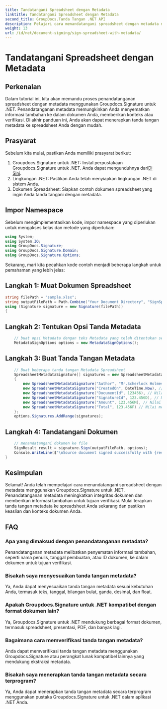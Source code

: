 ```yaml
---
title: Tandatangani Spreadsheet dengan Metadata
linktitle: Tandatangani Spreadsheet dengan Metadata
second_title: GroupDocs.Tanda Tangan .NET API
description: Pelajari cara menandatangani spreadsheet dengan metadata menggunakan Groupdocs.Signature untuk .NET. Tingkatkan integritas dan verifikasi dokumen dengan tanda tangan metadata.
weight: 13
url: /id/net/document-signing/sign-spreadsheet-with-metadata/
---
```


# Tandatangani Spreadsheet dengan Metadata

## Perkenalan
Dalam tutorial ini, kita akan memandu proses penandatanganan spreadsheet dengan metadata menggunakan Groupdocs.Signature untuk .NET. Penandatanganan metadata memungkinkan Anda menyematkan informasi tambahan ke dalam dokumen Anda, memberikan konteks atau verifikasi. Di akhir panduan ini, Anda akan dapat menerapkan tanda tangan metadata ke spreadsheet Anda dengan mudah.
## Prasyarat
Sebelum kita mulai, pastikan Anda memiliki prasyarat berikut:
1.  Groupdocs.Signature untuk .NET: Instal perpustakaan Groupdocs.Signature untuk .NET. Anda dapat mengunduhnya dari[Di Sini](https://releases.groupdocs.com/signature/net/).
2. Lingkungan .NET: Pastikan Anda telah menyiapkan lingkungan .NET di sistem Anda.
3. Dokumen Spreadsheet: Siapkan contoh dokumen spreadsheet yang ingin Anda tanda tangani dengan metadata.
## Impor Namespace
Sebelum mengimplementasikan kode, impor namespace yang diperlukan untuk mengakses kelas dan metode yang diperlukan:
```csharp
using System;
using System.IO;
using GroupDocs.Signature;
using GroupDocs.Signature.Domain;
using GroupDocs.Signature.Options;
```
Sekarang, mari kita pecahkan kode contoh menjadi beberapa langkah untuk pemahaman yang lebih jelas:
## Langkah 1: Muat Dokumen Spreadsheet
```csharp
string filePath = "sample.xlsx";
string outputFilePath = Path.Combine("Your Document Directory", "SignSpreadsheetWithMetadata", "SignedWithMetadata.xlsx");
using (Signature signature = new Signature(filePath))
{
```
## Langkah 2: Tentukan Opsi Tanda Metadata
```csharp
	// buat opsi Metadata dengan teks Metadata yang telah ditentukan sebelumnya
	MetadataSignOptions options = new MetadataSignOptions();
```
## Langkah 3: Buat Tanda Tangan Metadata
```csharp
	// Buat beberapa tanda tangan Metadata Spreadsheet
	SpreadsheetMetadataSignature[] signatures = new SpreadsheetMetadataSignature[]
	{
		new SpreadsheetMetadataSignature("Author", "Mr.Scherlock Holmes"), // Nilai string
		new SpreadsheetMetadataSignature("CreatedOn", DateTime.Now), // Nilai TanggalWaktu
		new SpreadsheetMetadataSignature("DocumentId", 123456), // Nilai bilangan bulat
		new SpreadsheetMetadataSignature("SignatureId", 123.456D), // Nilai ganda
		new SpreadsheetMetadataSignature("Amount", 123.456M), // Nilai desimal
		new SpreadsheetMetadataSignature("Total", 123.456F) // Nilai mengambang
	};
	options.Signatures.AddRange(signatures);
```
## Langkah 4: Tandatangani Dokumen
```csharp
	// menandatangani dokumen ke file
	SignResult result = signature.Sign(outputFilePath, options);
	Console.WriteLine($"\nSource document signed successfully with {result.Succeeded.Count} signature(s).\nFile saved at {outputFilePath}.");
}
```
## Kesimpulan
Selamat! Anda telah mempelajari cara menandatangani spreadsheet dengan metadata menggunakan Groupdocs.Signature untuk .NET. Penandatanganan metadata meningkatkan integritas dokumen dan memberikan informasi tambahan untuk tujuan verifikasi. Mulai terapkan tanda tangan metadata ke spreadsheet Anda sekarang dan pastikan keaslian dan konteks dokumen Anda.
## FAQ
### Apa yang dimaksud dengan penandatanganan metadata?
Penandatanganan metadata melibatkan penyematan informasi tambahan, seperti nama penulis, tanggal pembuatan, atau ID dokumen, ke dalam dokumen untuk tujuan verifikasi.
### Bisakah saya menyesuaikan tanda tangan metadata?
Ya, Anda dapat menyesuaikan tanda tangan metadata sesuai kebutuhan Anda, termasuk teks, tanggal, bilangan bulat, ganda, desimal, dan float.
### Apakah Groupdocs.Signature untuk .NET kompatibel dengan format dokumen lain?
Ya, Groupdocs.Signature untuk .NET mendukung berbagai format dokumen, termasuk spreadsheet, presentasi, PDF, dan banyak lagi.
### Bagaimana cara memverifikasi tanda tangan metadata?
Anda dapat memverifikasi tanda tangan metadata menggunakan Groupdocs.Signature atau perangkat lunak kompatibel lainnya yang mendukung ekstraksi metadata.
### Bisakah saya menerapkan tanda tangan metadata secara terprogram?
Ya, Anda dapat menerapkan tanda tangan metadata secara terprogram menggunakan pustaka Groupdocs.Signature untuk .NET dalam aplikasi .NET Anda.